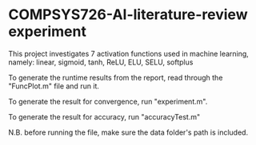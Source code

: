# COMPSYS726-AI-literature-review experiment

This project investigates 7 activation functions used in machine learning,
namely: linear, sigmoid, tanh, ReLU, ELU, SELU, softplus

To generate the runtime results from the report,
read through the "FuncPlot.m" file and run it.

To generate the result for convergence,
run "experiment.m".

To generate the result for accuracy,
run "accuracyTest.m"

N.B. before running the file, make sure the data folder's path is included.
